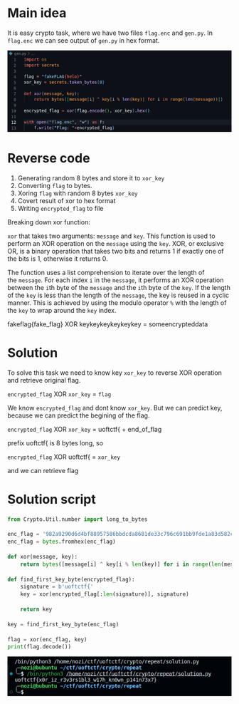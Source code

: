 # Main idea

It is easy crypto task, where we have two files `flag.enc` and `gen.py`. In `flag.enc` we can see output of `gen.py` in hex format.

![](../../attachments/Pasted%20image%2020240115134918.png)

# Reverse code 

1. Generating random 8 bytes  and store it to `xor_key`
2. Converting `flag` to bytes.
3. Xoring `flag` with random 8 bytes `xor_key`
4. Covert result of xor to hex format
5. Writing `encrypted_flag` to file

Breaking down xor function:

`xor` that takes two arguments: `message` and `key`. This function is used to perform an XOR operation on the `message` using the `key`. XOR, or exclusive OR, is a binary operation that takes two bits and returns 1 if exactly one of the bits is 1, otherwise it returns 0.

The function uses a list comprehension to iterate over the length of the `message`. For each index `i` in the `message`, it performs an XOR operation between the `i`th byte of the `message` and the `i`th byte of the `key`. If the length of the `key` is less than the length of the `message`, the key is reused in a cyclic manner. This is achieved by using the modulo operator `%` with the length of the `key` to wrap around the `key` index.

fakeflag{fake_flag}
      XOR
keykeykeykeykeykey
      =
someencrypteddata

# Solution

To solve this task we need to know key `xor_key` to reverse XOR operation and retrieve original flag.

`encrypted_flag` XOR `xor_key` = `flag`

We know `encrypted_flag` and dont know `xor_key`.
But we can predict key, because we can predict the begining of the flag.

`encrypted_flag` XOR `xor_key` = uoftctf{ + end_of_flag

prefix uoftctf{ is 8 bytes long, so

`encrypted_flag` XOR  uoftctf{ = `xor_key`

and we can retrieve flag
# Solution script 

```python
from Crypto.Util.number import long_to_bytes

enc_flag = '982a9290d6d4bf88957586bbdcda8681de33c796c691bb9fde1a83d582c886988375838aead0e8c7dc2bc3d7cd97a4'
enc_flag = bytes.fromhex(enc_flag)

def xor(message, key):
    return bytes([message[i] ^ key[i % len(key)] for i in range(len(message))])

def find_first_key_byte(encrypted_flag):
    signature = b'uoftctf{'
    key = xor(encrypted_flag[:len(signature)], signature)
    
    return key

key = find_first_key_byte(enc_flag)

flag = xor(enc_flag, key)
print(flag.decode())

```

![](../../attachments/Pasted%20image%2020240115140456.png)